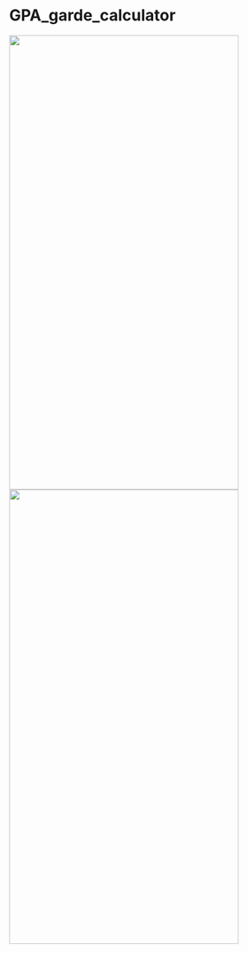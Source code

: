 # GPA_garde_calculator
<img src="https://user-images.githubusercontent.com/65237569/188194581-49da9cc5-f238-404d-b760-b7b170ee5bbf.jpg" width="414" height="820">
<img src="https://user-images.githubusercontent.com/65237569/188194585-41c6ce22-f5ba-44ac-9b77-076af0e4964d.jpg" width="414" height="820">
